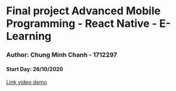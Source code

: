 # Final project Advanced Mobile Programming - React Native - E-Learning

### Author: Chung Minh Chanh - 1712297

#### Start Day: 26/10/2020

[Link video demo](http://youtube.com)
